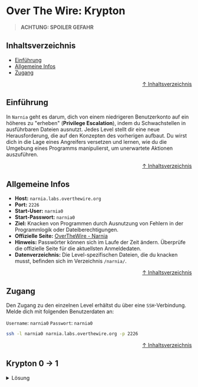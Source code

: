 # Over The Wire: Krypton

> **ACHTUNG: SPOILER GEFAHR**

## Inhaltsverzeichnis
- [Einführung](#einführung)
- [Allgemeine Infos](#allgemeine-infos)
- [Zugang](#zugang)



<div align=right>

[↑ Inhaltsverzeichnis](#inhaltsverzeichnis)

</div>


## Einführung
In `Narnia` geht es darum, dich von einem niedrigeren Benutzerkonto auf ein höheres zu "erheben" (**Privilege Escalation**), indem du Schwachstellen in ausführbaren Dateien ausnutzt. Jedes Level stellt dir eine neue Herausforderung, die auf den Konzepten des vorherigen aufbaut. Du wirst dich in die Lage eines Angreifers versetzen und lernen, wie du die Umgebung eines Programms manipulierst, um unerwartete Aktionen auszuführen.




<div align=right>

[↑ Inhaltsverzeichnis](#inhaltsverzeichnis)

</div>


## Allgemeine Infos
- **Host:** `narnia.labs.overthewire.org`
- **Port:** `2226`
- **Start-User:** `narnia0`
- **Start-Passwort:** `narnia0`
- **Ziel:** Knacken von Programmen durch Ausnutzung von Fehlern in der Programmlogik oder Dateiberechtigungen.
- **Offizielle Seite:** [OverTheWire - Narnia](https://overthewire.org/wargames/narnia/)
- **Hinweis:** Passwörter können sich im Laufe der Zeit ändern. Überprüfe die offizielle Seite für die aktuellsten Anmeldedaten.
- **Datenverzeichnis:** Die Level-spezifischen Dateien, die du knacken musst, befinden sich im Verzeichnis `/narnia/`.




<div align=right>

[↑ Inhaltsverzeichnis](#inhaltsverzeichnis)

</div>


## Zugang

Den Zugang zu den einzelnen Level erhältst du über eine `SSH`-Verbindung.
Melde dich mit folgenden Benutzerdaten an:

`Username`: `narnia0`
`Passwort`: `narnia0`

```bash
ssh -l narnia0 narnia.labs.overthewire.org -p 2226
```



<div align=right>

[↑ Inhaltsverzeichnis](#inhaltsverzeichnis)

</div>


## Krypton 0 -> 1
<details>
    <summary>Lösung</summary>

### Einleitung



### Lösung

</details>